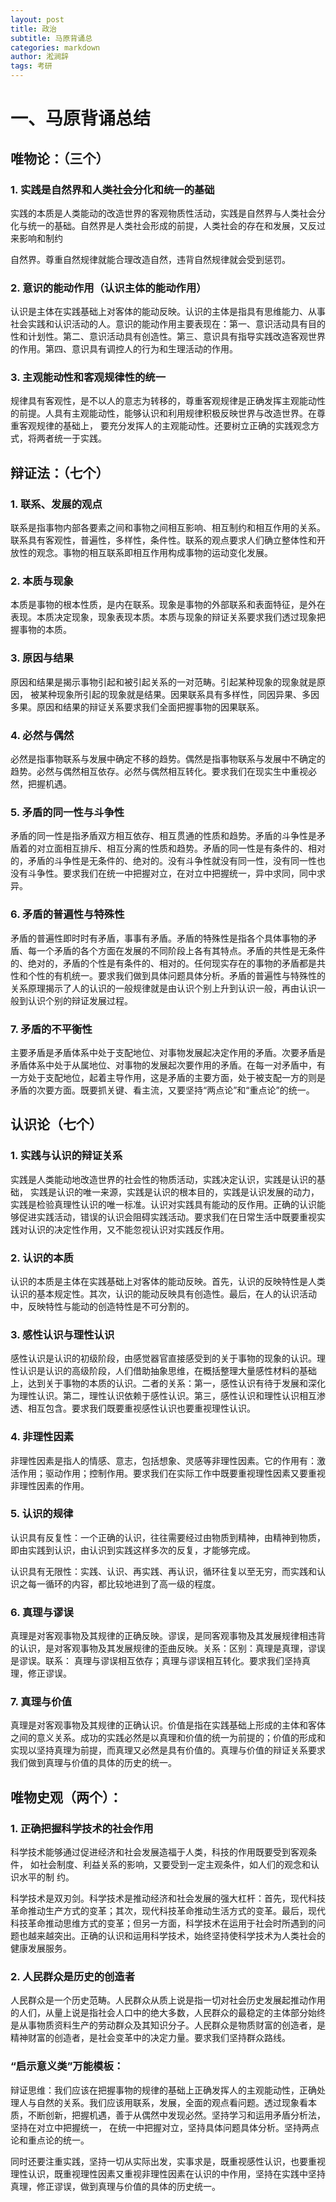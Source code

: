 ```yaml
---
layout: post
title: 政治
subtitle: 马原背诵总
categories: markdown
author: 淞涧辞
tags: 考研
---
```

# 一、马原背诵总结

## 唯物论：（三个）

### **1.** **实践是自然界和人类社会分化和统一的基础**

实践的本质是⼈类能动的改造世界的客观物质性活动，实践是⾃然界与⼈类社会分化与统⼀的基础。⾃然界是⼈类社会形成的前提，⼈类社会的存在和发展，又反过来影响和制约

⾃然界。尊重自然规律就能合理改造自然，违背自然规律就会受到惩罚。

### 2. 意识的能动作用（认识主体的能动作用）

认识是主体在实践基础上对客体的能动反映。认识的主体是指具有思维能力、从事社会实践和认识活动的人。意识的能动作用主要表现在：第一、意识活动具有目的性和计划性。第二、意识活动具有创造性。第三、意识具有指导实践改造客观世界的作用。第四、意识具有调控人的行为和生理活动的作用。

### 3. 主观能动性和客观规律性的统一

规律具有客观性，是不以⼈的意志为转移的，尊重客观规律是正确发挥主观能动性的前提。⼈具有主观能动性，能够认识和利⽤规律积极反映世界与改造世界。在尊重客观规律的基础上， 要充分发挥⼈的主观能动性。还要树⽴正确的实践观念⽅式，将两者统⼀于实践。

## 辩证法：（七个）

### **1.** **联系、发展的观点**

联系是指事物内部各要素之间和事物之间相互影响、相互制约和相互作用的关系。联系具有客观性，普遍性，多样性，条件性。联系的观点要求人们确立整体性和开放性的观念。事物的相互联系即相互作用构成事物的运动变化发展。

### 2. 本质与现象

本质是事物的根本性质，是内在联系。现象是事物的外部联系和表面特征，是外在表现。本质决定现象，现象表现本质。本质与现象的辩证关系要求我们透过现象把握事物的本质。

### 3. 原因与结果

原因和结果是揭示事物引起和被引起关系的一对范畴。引起某种现象的现象就是原因， 被某种现象所引起的现象就是结果。因果联系具有多样性，同因异果、多因多果。原因和结果的辩证关系要求我们全面把握事物的因果联系。

### 4. 必然与偶然

必然是指事物联系与发展中确定不移的趋势。偶然是指事物联系与发展中不确定的趋势。必然与偶然相互依存。必然与偶然相互转化。要求我们在现实生中重视必然，把握机遇。

### 5. 矛盾的同一性与斗争性

矛盾的同一性是指矛盾双方相互依存、相互贯通的性质和趋势。矛盾的斗争性是矛盾着的对立面相互排斥、相互分离的性质和趋势。矛盾的同一性是有条件的、相对的，矛盾的斗争性是无条件的、绝对的。没有斗争性就没有同一性，没有同一性也没有斗争性。要求我们在统一中把握对立，在对立中把握统一，异中求同，同中求异。

### 6. 矛盾的普遍性与特殊性

矛盾的普遍性即时时有矛盾，事事有矛盾。矛盾的特殊性是指各个具体事物的矛盾、每一个矛盾的各个方面在发展的不同阶段上各有其特点。矛盾的共性是无条件的、绝对的，矛盾的个性是有条件的、相对的。任何现实存在的事物的矛盾都是共性和个性的有机统一。要求我们做到具体问题具体分析。矛盾的普遍性与特殊性的关系原理揭示了人的认识的一般规律就是由认识个别上升到认识一般，再由认识一般到认识个别的辩证发展过程。

### 7. 矛盾的不平衡性

主要矛盾是矛盾体系中处于支配地位、对事物发展起决定作用的矛盾。次要矛盾是矛盾体系中处于从属地位、对事物的发展起次要作用的矛盾。在每一对矛盾中，有一方处于支配地位，起着主导作用，这是矛盾的主要方面，处于被支配一方的则是矛盾的次要方面。既要抓关键、看主流，又要坚持“两点论”和“重点论”的统一。

## 认识论（七个）

### **1.** **实践与认识的辩证关系**

实践是人类能动地改造世界的社会性的物质活动，实践决定认识，实践是认识的基础， 实践是认识的唯一来源，实践是认识的根本目的，实践是认识发展的动力，实践是检验真理性认识的唯一标准。认识对实践具有能动的反作用。正确的认识能够促进实践活动，错误的认识会阻碍实践活动。要求我们在日常生活中既要重视实践对认识的决定性作用，又不能忽视认识对实践反作用。

### 2. 认识的本质

认识的本质是主体在实践基础上对客体的能动反映。首先，认识的反映特性是人类认识的基本规定性。其次，认识的能动反映具有创造性。最后，在人的认识活动中，反映特性与能动的创造特性是不可分割的。

### 3. 感性认识与理性认识

感性认识是认识的初级阶段，由感觉器官直接感受到的关于事物的现象的认识。理性认识是认识的高级阶段，人们借助抽象思维，在概括整理大量感性材料的基础上，达到关于事物的本质的认识。二者的关系：第一，感性认识有待于发展和深化为理性认识。第二，理性认识依赖于感性认识。第三，感性认识和理性认识相互渗透、相互包含。要求我们既要重视感性认识也要重视理性认识。

### 4. 非理性因素

非理性因素是指人的情感、意志，包括想象、灵感等非理性因素。它的作用有：激活作用；驱动作用；控制作用。要求我们在实际工作中既要重视理性因素又要重视非理性因素的作用。

### 5. 认识的规律

认识具有反复性：一个正确的认识，往往需要经过由物质到精神，由精神到物质，即由实践到认识，由认识到实践这样多次的反复，才能够完成。

认识具有无限性：实践、认识、再实践、再认识，循环往复以至无穷，而实践和认识之每一循环的内容，都比较地进到了高一级的程度。

### 6. 真理与谬误

真理是对客观事物及其规律的正确反映。谬误，是同客观事物及其发展规律相违背的认识，是对客观事物及其发展规律的歪曲反映。关系：区别：真理是真理，谬误是谬误。联系： 真理与谬误相互依存；真理与谬误相互转化。要求我们坚持真理，修正谬误。

### 7. 真理与价值

真理是对客观事物及其规律的正确认识。价值是指在实践基础上形成的主体和客体之间的意义关系。成功的实践必然是以真理和价值的统一为前提的；价值的形成和实现以坚持真理为前提，而真理又必然是具有价值的。真理与价值的辩证关系要求我们做到真理与价值的具体的历史的统一。

## 唯物史观（两个）：

### **1.** **正确把握科学技术的社会作用**

科学技术能够通过促进经济和社会发展造福于人类，科技的作用既要受到客观条件， 如社会制度、利益关系的影响，又要受到一定主观条件，如人们的观念和认识水平的制 约。

科学技术是双刃剑。科学技术是推动经济和社会发展的强大杠杆：首先，现代科技革命推动生产方式的变革；其次，现代科技革命推动生活方式的变革。最后，现代科技革命推动思维方式的变革；但另一方面，科学技术在运用于社会时所遇到的问题也越来越突出。正确的认识和运用科学技术，始终坚持使科学技术为人类社会的健康发展服务。

### 2. 人民群众是历史的创造者

人民群众是一个历史范畴。人民群众从质上说是指一切对社会历史发展起推动作用的人们，从量上说是指社会人口中的绝大多数，人民群众的最稳定的主体部分始终是从事物质资料生产的劳动群众及其知识分子。人民群众是物质财富的创造者，是精神财富的创造者，是社会变革中的决定力量。要求我们坚持群众路线。

### “启示意义类”万能模板：

辩证思维：我们应该在把握事物的规律的基础上正确发挥人的主观能动性，正确处理人与自然的关系。我们应该用联系，发展，全面的观点看问题。透过现象看本质，不断创新，把握机遇，善于从偶然中发现必然。坚持学习和运用矛盾分析法， 坚持在对立中把握统一， 在统一中把握对立，坚持具体问题具体分析。坚持两点论和重点论的统一。

同时还要注重实践，坚持一切从实际出发，实事求是，既重视感性认识，也要重视理性认识，既重视理性因素又重视非理性因素在认识的中作用，坚持在实践中坚持真理，修正谬误，做到真理与价值的具体的历史统一。
